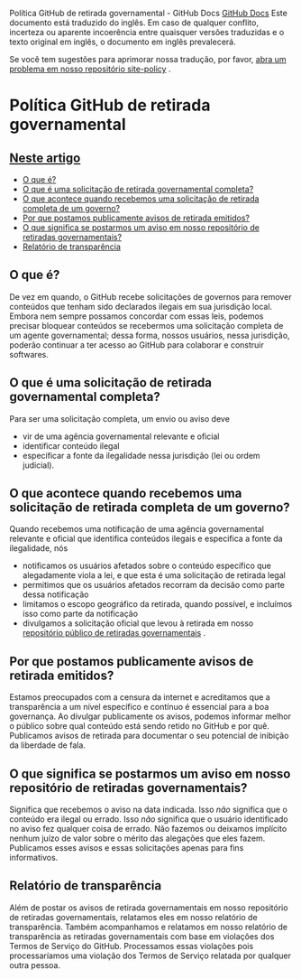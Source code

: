Política GitHub de retirada governamental - GitHub Docs
[GitHub Docs](/pt)
Este documento está traduzido do inglês. Em caso de qualquer conflito, incerteza ou aparente incoerência entre quaisquer versões traduzidas e o texto original em inglês, o documento em inglês prevalecerá.

Se você tem sugestões para aprimorar nossa tradução, por favor,
[abra um problema em nosso repositório site-policy](https://github.com/github/site-policy/issues)
.

# Política GitHub de retirada governamental

## [Neste artigo](/github/site-policy/github-government-takedown-policy#in-this-article)
- [O que é?](#what-is-this)
- [O que é uma solicitação de retirada governamental completa?](#what-is-a-complete-government-takedown-request)
- [O que acontece quando recebemos uma solicitação de retirada completa de um governo?](#what-happens-when-we-receive-a-complete-takedown-request-from-a-government)
- [Por que postamos publicamente avisos de retirada emitidos?](#why-do-we-publicly-post-takedown-notices)
- [O que significa se postarmos um aviso em nosso repositório de retiradas governamentais?](#what-does-it-mean-if-we-post-a-notice-in-our-gov-takedowns-repository)
- [Relatório de transparência](#transparency-reporting)

## O que é?

De vez em quando, o GitHub recebe solicitações de governos para remover conteúdos que tenham sido declarados ilegais em sua jurisdição local. Embora nem sempre possamos concordar com essas leis, podemos precisar bloquear conteúdos se recebermos uma solicitação completa de um agente governamental; dessa forma, nossos usuários, nessa jurisdição, poderão continuar a ter acesso ao GitHub para colaborar e construir softwares.

## O que é uma solicitação de retirada governamental completa?

Para ser uma solicitação completa, um envio ou aviso deve

- vir de uma agência governamental relevante e oficial
- identificar conteúdo ilegal
- especificar a fonte da ilegalidade nessa jurisdição (lei ou ordem judicial).

## O que acontece quando recebemos uma solicitação de retirada completa de um governo?

Quando recebemos uma notificação de uma agência governamental relevante e oficial que identifica conteúdos ilegais e especifica a fonte da ilegalidade, nós

- notificamos os usuários afetados sobre o conteúdo específico que alegadamente viola a lei, e que esta é uma solicitação de retirada legal
- permitimos que os usuários afetados recorram da decisão como parte dessa notificação
- limitamos o escopo geográfico da retirada, quando possível, e incluímos isso como parte da notificação
- divulgamos a solicitação oficial que levou à retirada em nosso
[repositório público de retiradas governamentais](https://github.com/github/gov-takedowns)
.

## Por que postamos publicamente avisos de retirada emitidos?

Estamos preocupados com a censura da internet e acreditamos que a transparência a um nível específico e contínuo é essencial para a boa governança. Ao divulgar publicamente os avisos, podemos informar melhor o público sobre qual conteúdo está sendo retido no GitHub e por quê. Publicamos avisos de retirada para documentar o seu potencial de inibição da liberdade de fala.

## O que significa se postarmos um aviso em nosso repositório de retiradas governamentais?

Significa que recebemos o aviso na data indicada. Isso
*não*
significa que o conteúdo era ilegal ou errado. Isso
*não*
significa que o usuário identificado no aviso fez qualquer coisa de errado. Não fazemos ou deixamos implícito nenhum juízo de valor sobre o mérito das alegações que eles fazem. Publicamos esses avisos e essas solicitações apenas para fins informativos.

## Relatório de transparência

Além de postar os avisos de retirada governamentais em nosso repositório de retiradas governamentais, relatamos eles em nosso relatório de transparência. Também acompanhamos e relatamos em nosso relatório de transparência as retiradas governamentais com base em violações dos Termos de Serviço do GitHub. Processamos essas violações pois processaríamos uma violação dos Termos de Serviço relatada por qualquer outra pessoa.
